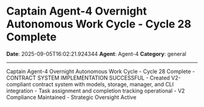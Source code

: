 # Captain Agent-4 Overnight Autonomous Work Cycle - Cycle 28 Complete

**Date**: 2025-09-05T16:02:21.924344
**Agent**: Agent-4
**Category**: general

---

Captain Agent-4 Overnight Autonomous Work Cycle - Cycle 28 Complete - CONTRACT SYSTEM IMPLEMENTATION SUCCESSFUL - Created V2-compliant contract system with models, storage, manager, and CLI integration - Task assignment and completion tracking operational - V2 Compliance Maintained - Strategic Oversight Active
